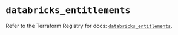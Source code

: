 # `databricks_entitlements`

Refer to the Terraform Registry for docs: [`databricks_entitlements`](https://registry.terraform.io/providers/databricks/databricks/1.62.1/docs/resources/entitlements).
